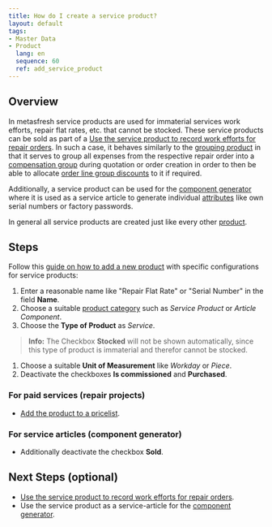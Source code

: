 ```yaml
---
title: How do I create a service product?
layout: default
tags:
- Master Data
- Product
  lang: en
  sequence: 60
  ref: add_service_product
---
```


## Overview
In metasfresh service products are used for immaterial services work efforts, repair flat rates, etc. that cannot be stocked. These service products can be sold as part of a <a href="Manufacturing_order_record_work#service-expenses" title="Record work efforts for manufacturing orders">Use the service product to record work efforts for repair orders</a>. In such a case, it behaves similarly to the [grouping product](Add_grouping_product) in that it serves to group all expenses from the respective repair order into a [compensation group]() during quotation or order creation in order to then be able to allocate [order line group discounts](Create_manual_compensation_groups) to it if required.

Additionally, a service product can be used for the [component generator]() where it is used as a service article to generate individual [attributes]() like own serial numbers or factory passwords.

In general all service products are created just like every other [product](NewProduct).

## Steps
Follow this [guide on how to add a new product](NewProduct) with specific configurations for service products:
1. Enter a reasonable name like "Repair Flat Rate" or "Serial Number" in the field **Name**.
2. Choose a suitable [product category](NewProductCategory) such as *Service Product* or *Article Component*.
3. Choose the **Type of Product** as *Service*.
>**Info:** The Checkbox **Stocked** will not be shown automatically, since this type of product is immaterial and therefor cannot be stocked.

1. Choose a suitable **Unit of Measurement** like *Workday* or *Piece*.
2. Deactivate the checkboxes **Is commissioned** and **Purchased**.

### For paid services (repair projects)
- [Add the product to a pricelist](ProductPrice).

### For service articles (component generator)
- Additionally deactivate the checkbox **Sold**.

## Next Steps (optional)
- <a href="Manufacturing_order_record_work#service-expenses" title="Record work efforts for manufacturing orders">Use the service product to record work efforts for repair orders</a>.
- Use the service product as a service-article for the [component generator]().
